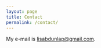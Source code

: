 ```yaml
---
layout: page
title: Contact
permalink: /contact/
---
```


My e-mail is [lisabdunlap@gmail.com](mailto:email@something.com).
